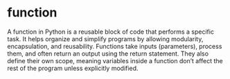 # function 
A function in Python is a reusable block of code that performs a specific task. It helps organize and simplify programs by allowing modularity, encapsulation, and reusability. Functions take inputs (parameters), process them, and often return an output using the return statement. They also define their own scope, meaning variables inside a function don’t affect the rest of the program unless explicitly modified.
